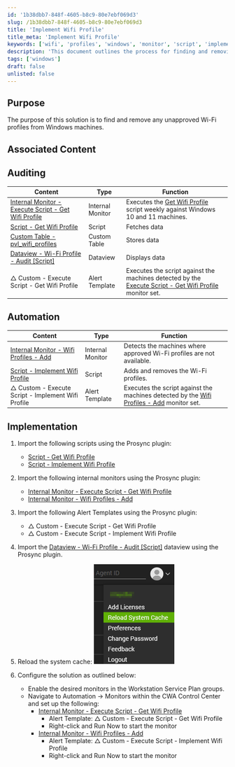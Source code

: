 ```yaml
---
id: '1b38dbb7-848f-4605-b8c9-80e7ebf069d3'
slug: /1b38dbb7-848f-4605-b8c9-80e7ebf069d3
title: 'Implement Wifi Profile'
title_meta: 'Implement Wifi Profile'
keywords: ['wifi', 'profiles', 'windows', 'monitor', 'script', 'implementation', 'automation']
description: 'This document outlines the process for finding and removing unapproved Wi-Fi profiles from Windows machines using various scripts and monitors within the ConnectWise Automate platform. It includes steps for auditing, automation, and implementation to ensure compliance with approved Wi-Fi configurations.'
tags: ['windows']
draft: false
unlisted: false
---
```


## Purpose

The purpose of this solution is to find and remove any unapproved Wi-Fi profiles from Windows machines.

## Associated Content

## Auditing

| Content                                                                 | Type            | Function                                                                                               |
|-------------------------------------------------------------------------|-----------------|--------------------------------------------------------------------------------------------------------|
| [Internal Monitor - Execute Script - Get Wifi Profile](/docs/ab5fe07a-d644-4011-96bf-67aa8019216f) | Internal Monitor | Executes the [Get Wifi Profile](/docs/d97282c0-4d81-46f9-b821-d553c2d8a596) script weekly against Windows 10 and 11 machines. |
| [Script - Get Wifi Profile](/docs/d97282c0-4d81-46f9-b821-d553c2d8a596) | Script          | Fetches data                                                                                          |
| [Custom Table - pvl_wifi_profiles](/docs/f317da6e-0ea2-4c1e-bad9-4d0ad25684d3) | Custom Table    | Stores data                                                                                           |
| [Dataview - Wi-Fi Profile - Audit [Script]](/docs/40d25f32-9014-44ea-8332-0ab24d59ab43) | Dataview        | Displays data                                                                                         |
| △ Custom - Execute Script - Get Wifi Profile                            | Alert Template   | Executes the script against the machines detected by the [Execute Script - Get Wifi Profile](/docs/ab5fe07a-d644-4011-96bf-67aa8019216f) monitor set. |

## Automation

| Content                                                                  | Type            | Function                                                                                               |
|--------------------------------------------------------------------------|-----------------|--------------------------------------------------------------------------------------------------------|
| [Internal Monitor - Wifi Profiles - Add](/docs/3a1d1f7d-a655-40bf-a048-5e861aee00ae) | Internal Monitor | Detects the machines where approved Wi-Fi profiles are not available.                                   |
| [Script - Implement Wifi Profile](/docs/cffbdce7-7390-4b11-9300-6a34799b7d82) | Script          | Adds and removes the Wi-Fi profiles.                                                                    |
| △ Custom - Execute Script - Implement Wifi Profile                       | Alert Template   | Executes the script against the machines detected by the [Wifi Profiles - Add](/docs/3a1d1f7d-a655-40bf-a048-5e861aee00ae) monitor set. |

## Implementation

1. Import the following scripts using the Prosync plugin:
   - [Script - Get Wifi Profile](/docs/d97282c0-4d81-46f9-b821-d553c2d8a596)
   - [Script - Implement Wifi Profile](/docs/cffbdce7-7390-4b11-9300-6a34799b7d82)

2. Import the following internal monitors using the Prosync plugin:
   - [Internal Monitor - Execute Script - Get Wifi Profile](/docs/ab5fe07a-d644-4011-96bf-67aa8019216f)
   - [Internal Monitor - Wifi Profiles - Add](/docs/3a1d1f7d-a655-40bf-a048-5e861aee00ae)

3. Import the following Alert Templates using the Prosync plugin:
   - △ Custom - Execute Script - Get Wifi Profile
   - △ Custom - Execute Script - Implement Wifi Profile

4. Import the [Dataview - Wi-Fi Profile - Audit [Script]](/docs/40d25f32-9014-44ea-8332-0ab24d59ab43) dataview using the Prosync plugin.

5. Reload the system cache:
   ![Reload System Cache](../../static/img/Implement-Wifi-Profile/image_15.png)

6. Configure the solution as outlined below:
   - Enable the desired monitors in the Workstation Service Plan groups.
   - Navigate to Automation → Monitors within the CWA Control Center and set up the following:
     - [Internal Monitor - Execute Script - Get Wifi Profile](/docs/ab5fe07a-d644-4011-96bf-67aa8019216f)
       - Alert Template: △ Custom - Execute Script - Get Wifi Profile
       - Right-click and Run Now to start the monitor
     - [Internal Monitor - Wifi Profiles - Add](/docs/3a1d1f7d-a655-40bf-a048-5e861aee00ae)
       - Alert Template: △ Custom - Execute Script - Implement Wifi Profile
       - Right-click and Run Now to start the monitor



